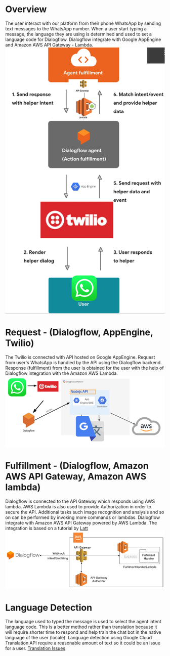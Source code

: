 # Overview
The user interact with our platform from their phone WhatsApp by sending text messages to the WhatsApp number. When a user start typing a message, the language they are using is determined and used to set a language code for Dialogflow. Dialogflow integrate with Google AppEngine and Amazon AWS API Gateway - Lambda. ![Architecture](https://github.com/sommes54/cashaam/blob/master/architecture.png)

# Request - (Dialogflow, AppEngine, Twilio)
The Twilio is connected with API hosted on Google AppEngine. Request from user's WhatsApp is handled by the API using the Dialogflow backend. Response (fulfillment) from the user is obtained for the user with the help of Dialogflow integration with the Amazon AWS Lambda. ![Request - Intent](https://github.com/sommes54/cashaam/blob/master/response_appengine.png)

# Fulfillment - (Dialogflow, Amazon AWS API Gateway, Amazon AWS lambda)
Dialogflow is connected to the API Gateway which responds using AWS lambda. AWS Lambda is also used to provide Authorization in order to secure the API. Additional tasks such image recognition and analysis and so on can be performed by invoking more commands or lambdas. Dialogflow integrate with Amazon AWS API Gateway powered by AWS Lambda. The integration is based on a tutorial by [Latt](https://medium.com/faun/building-chatbot-with-google-dialogflow-with-aws-lambda-e19872e1589)
![Dialogflow works with API Gateway](https://github.com/sommes54/cashaam/blob/master/dialogflow-aws-lambda.png)

# Language Detection
The language used to typed the message is used to select the agent intent language code. This is a better method rather than translation because it will require shorter time to respond and help train the chat bot in the native language of the user (locale). Language detection using Google Cloud Translation API require a reasonable amount of text so it could be an issue for a user. [Translation Issues](https://www.quora.com/How-does-Amazon-Translate-compare-to-Google-Translate)
